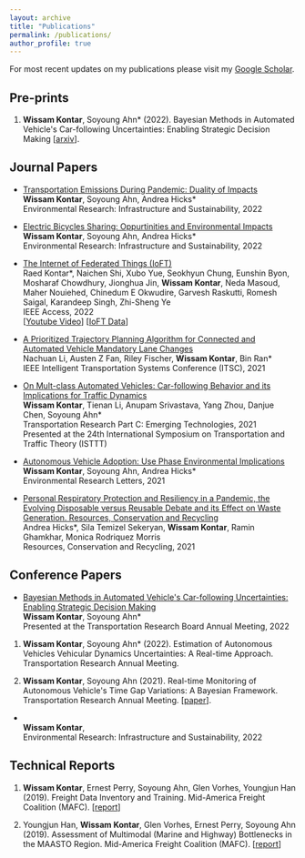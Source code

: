 ```yaml
---
layout: archive
title: "Publications"
permalink: /publications/
author_profile: true
---
```


For most recent updates on my publications please visit my [Google Scholar](https://scholar.google.com/citations?view_op=list_works&hl=en&authuser=1&hl=en&user=BXr6rWQAAAAJ&sortby=pubdate&authuser=1). 

## Pre-prints

1. **Wissam Kontar**, Soyoung Ahn* (2022). Bayesian Methods in Automated Vehicle's Car-following Uncertainties: Enabling Strategic Decision Making [[arxiv](https://arxiv.org/abs/2210.13683)]. 

## Journal Papers 

* <a href="https://iopscience.iop.org/article/10.1088/2634-4505/ac9a68/meta"> Transportation Emissions During Pandemic: Duality of Impacts</a><br>
**Wissam Kontar**, Soyoung Ahn, Andrea Hicks*<br>
Environmental Research: Infrastructure and Sustainability, 2022

* <a href="https://iopscience.iop.org/article/10.1088/2634-4505/ac7c8b/meta"> Electric Bicycles Sharing: Oppurtinities and Environmental Impacts</a><br>
**Wissam Kontar**, Soyoung Ahn, Andrea Hicks*<br>
Environmental Research: Infrastructure and Sustainability, 2022

* <a href="https://ieeexplore.ieee.org/abstract/document/9611259"> The Internet of Federated Things (IoFT)</a><br>
Raed Kontar*, Naichen Shi, Xubo Yue, Seokhyun Chung, Eunshin Byon, Mosharaf Chowdhury, Jionghua Jin, **Wissam Kontar**, Neda Masoud, Maher Nouiehed, Chinedum E Okwudire, Garvesh Raskutti, Romesh Saigal, Karandeep Singh, Zhi-Sheng Ye<br>
IEEE Access, 2022 <br>
[[Youtube Video](https://www.youtube.com/watch?v=RrubcIWCihk)] [[IoFT Data](https://ioft-data.engin.umich.edu/)]

* <a href="https://ieeexplore.ieee.org/abstract/document/9564913"> A Prioritized Trajectory Planning Algorithm for Connected and Automated Vehicle Mandatory Lane Changes </a><br>
Nachuan Li, Austen Z Fan, Riley Fischer, **Wissam Kontar**, Bin Ran* <br>
IEEE Intelligent Transportation Systems Conference (ITSC), 2021

* <a href="https://www.sciencedirect.com/science/article/pii/S0968090X21001844#aep-article-footnote-id1"> On Mult-class Automated Vehicles: Car-following Behavior and its Implications for Traffic Dynamics </a><br>
**Wissam Kontar**, Tienan Li, Anupam Srivastava, Yang Zhou, Danjue Chen, Soyoung Ahn* <br>
Transportation Research Part C: Emerging Technologies, 2021 <br>
Presented at the 24th International Symposium on Transportation and Traffic Theory (ISTTT)

* <a href="https://iopscience.iop.org/article/10.1088/1748-9326/abf6f4/meta"> Autonomous Vehicle Adoption: Use Phase Environmental Implications </a><br>
**Wissam Kontar**, Soyoung Ahn, Andrea Hicks* <br>
Environmental Research Letters, 2021
 
* <a href="https://www.sciencedirect.com/science/article/pii/S0921344920305772"> Personal Respiratory Protection and Resiliency in a Pandemic, the Evolving Disposable versus Reusable Debate and its Effect on Waste Generation. Resources, Conservation and Recycling </a><br>
Andrea Hicks*, Sila Temizel Sekeryan, **Wissam Kontar**, Ramin Ghamkhar, Monica Rodriquez Morris <br>
Resources, Conservation and Recycling, 2021


## Conference Papers 

* <a href="https://arxiv.org/abs/2210.13683"> Bayesian Methods in Automated Vehicle's Car-following Uncertainties: Enabling Strategic Decision Making</a><br>
**Wissam Kontar**, Soyoung Ahn* <br>
Presented at the Transportation Research Board Annual Meeting, 2022

1. **Wissam Kontar**, Soyoung Ahn* (2022). Estimation of Autonomous Vehicles Vehicular Dynamics Uncertainties: A Real-time Approach. Transportation Research Annual Meeting. 

2. **Wissam Kontar**, Soyoung Ahn (2021). Real-time Monitoring of Autonomous Vehicle's Time Gap Variations: A Bayesian Framework. Transportation Research Annual Meeting. [[paper](https://arxiv.org/abs/2102.00375)].

* <a href=""> </a><br>
**Wissam Kontar**, <br>
Environmental Research: Infrastructure and Sustainability, 2022

## Technical Reports

1. **Wissam Kontar**, Ernest Perry, Soyoung Ahn, Glen Vorhes, Youngjun Han (2019). Freight Data Inventory and Training. Mid-America Freight Coalition (MAFC). [[report](https://midamericafreight.org/index.php/resources/mafc-research/)]

2. Youngjun Han, **Wissam Kontar**, Glen Vorhes, Ernest Perry, Soyoung Ahn (2019). Assessment of Multimodal (Marine and Highway) Bottlenecks in the MAASTO Region. Mid-America Freight Coalition (MAFC). [[report](https://midamericafreight.org/index.php/resources/mafc-research/)]
